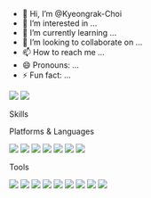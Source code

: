 - 👋 Hi, I’m @Kyeongrak-Choi
- 👀 I’m interested in ...
- 🌱 I’m currently learning ...
- 💞️ I’m looking to collaborate on ...
- 📫 How to reach me ...
- 😄 Pronouns: ...
- ⚡ Fun fact: ...

<img src="https://img.shields.io/badge/kyungrac12@gmail.com-EA4335?style=flat-square&logo=Gmail&logoColor=white"/> <img src="https://img.shields.io/badge/LinkedIn-0A66C2?style=flat-square&logo=LinkedIn&logoColor=white"/>
  

Skills

Platforms & Languages

<img src="https://img.shields.io/badge/Android-3DDC84?style=flat-square&logo=Android&logoColor=white"/> <img src="https://img.shields.io/badge/Flutter-02569B?style=flat-square&logo=Flutter&logoColor=white"/>  <img src="https://img.shields.io/badge/Java-6DB33F?style=flat-square&logo=Java&logoColor=white"/> <img src="https://img.shields.io/badge/Spring-6DB33F?style=flat-square&logo=Spring&logoColor=white"/> <img src="https://img.shields.io/badge/Oracle-F80000?style=flat-square&logo=Oracle&logoColor=white"/>  <img src="https://img.shields.io/badge/SQLite-003B57?style=flat-square&logo=SqLite&logoColor=white"/>  <img src="https://img.shields.io/badge/Hive-FF7A00?style=flat-square&logo=Hive&logoColor=white"/>   

Tools

<img src="https://img.shields.io/badge/AndroidStudio-3DDC84?style=flat-square&logo=AndroidStudio&logoColor=white"/> <img src="https://img.shields.io/badge/Eclipse-525C86?style=flat-square&logo=Eclipse&logoColor=white"/>  <img src="https://img.shields.io/badge/GitHub-181717?style=flat-square&logo=Github&logoColor=white"/> <img src="https://img.shields.io/badge/DBeaver-382923?style=flat-square&logo=DBeaver&logoColor=white"/>  <img src="https://img.shields.io/badge/Firebase-FFCA28?style=flat-square&logo=Firebase&logoColor=white"/> <img src="https://img.shields.io/badge/Slack-4A154B?style=flat-square&logo=Slack&logoColor=white"/> <img src="https://img.shields.io/badge/Confluence-172B4D?style=flat-square&logo=Confluence&logoColor=white"/>  <img src="https://img.shields.io/badge/Postman-FF6C37?style=flat-square&logo=Postman&logoColor=white"/> <img src="https://img.shields.io/badge/Figma-F24E1E?style=flat-square&logo=Figma&logoColor=white"/> 
